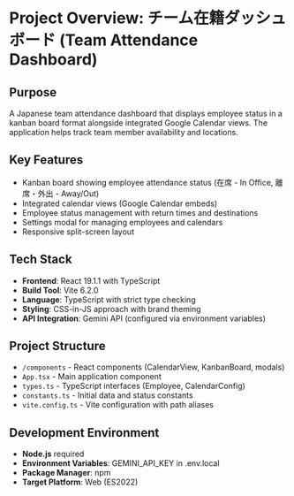 # Project Overview: チーム在籍ダッシュボード (Team Attendance Dashboard)

## Purpose
A Japanese team attendance dashboard that displays employee status in a kanban board format alongside integrated Google Calendar views. The application helps track team member availability and locations.

## Key Features
- Kanban board showing employee attendance status (在席 - In Office, 離席・外出 - Away/Out)
- Integrated calendar views (Google Calendar embeds)
- Employee status management with return times and destinations
- Settings modal for managing employees and calendars
- Responsive split-screen layout

## Tech Stack
- **Frontend**: React 19.1.1 with TypeScript
- **Build Tool**: Vite 6.2.0
- **Language**: TypeScript with strict type checking
- **Styling**: CSS-in-JS approach with brand theming
- **API Integration**: Gemini API (configured via environment variables)

## Project Structure
- `/components` - React components (CalendarView, KanbanBoard, modals)
- `App.tsx` - Main application component
- `types.ts` - TypeScript interfaces (Employee, CalendarConfig)
- `constants.ts` - Initial data and status constants
- `vite.config.ts` - Vite configuration with path aliases

## Development Environment
- **Node.js** required
- **Environment Variables**: GEMINI_API_KEY in .env.local
- **Package Manager**: npm
- **Target Platform**: Web (ES2022)